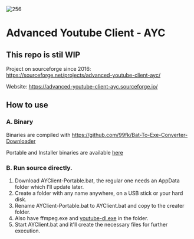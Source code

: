 ![256](https://user-images.githubusercontent.com/60822601/115324256-36724180-a1a7-11eb-929c-c0d1221b7b84.png)

# Advanced Youtube Client - AYC
## This repo is stil WIP

Project on sourceforge since 2016: https://sourceforge.net/projects/advanced-youtube-client-ayc/

Website: https://advanced-youtube-client-ayc.sourceforge.io/

## How to use

### A. Binary

Binaries are compiled with https://github.com/99fk/Bat-To-Exe-Converter-Downloader

Portable and Installer binaries are available [here](https://advanced-youtube-client-ayc.sourceforge.io)

### B. Run source directly.

1. Download AYClient-Portable.bat, the regular one needs an AppData folder which I'll update later.
2. Create a folder with any name anywhere, on a USB stick or your hard disk.
3. Rename AYClient-Portable.bat to AYClient.bat and copy to the creater folder.
4. Also have ffmpeg.exe and [youtube-dl.exe](https://youtube-dl.org) in the folder.
5. Start AYClient.bat and it'll create the necessary files for further execution.
